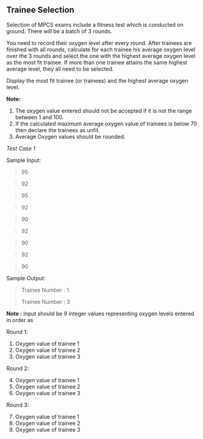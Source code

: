 ## Trainee Selection ##

Selection of MPCS exams include a fitness test which is conducted on ground. There will be a batch of 3 rounds.

You need to record their oxygen level after every round. After trainees are finished with all rounds, 
calculate for each trainee his average oxygen level over the 3 rounds and select the one with the highest average oxygen level as the most fit trainee. 
If more than one trainee attains the same highest average level, they all need to be selected.

Display the most fit trainee (or trainees) and the highest average oxygen level.

**Note:**

1. The oxygen value entered should not be accepted if it is not the range between 1 and 100.
2. If the calculated maximum average oxygen value of trainees is below 70 then declare the trainees as unfit.
3. Average Oxygen values should be rounded.

*Test Case 1*

Sample Input:

> 95

> 92

> 95

> 92

> 90

> 92

> 90

> 92

> 90

Sample Output:

> Trainee Number : 1

> Trainee Number : 3

**Note :**
Input should be 9 integer values representing oxygen levels entered in order as

Round 1:

1. Oxygen value of trainee 1
2. Oxygen value of trainee 2
3. Oxygen value of trainee 3

Round 2:

4. Oxygen value of trainee 1
5. Oxygen value of trainee 2
6. Oxygen value of trainee 3

Round 3:

7. Oxygen value of trainee 1
8. Oxygen value of trainee 2
9. Oxygen value of trainee 3
